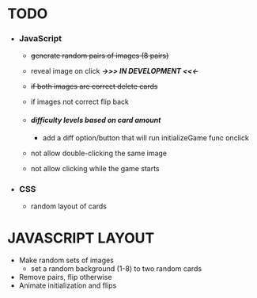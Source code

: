 # TODO

-  ### JavaScript

	+  ~~generate random pairs of images (8 pairs)~~

	+  reveal image on click ***->>> IN DEVELOPMENT <<<-***

	+ ~~if both images are correct delete cards~~

	+ if images not correct flip back

	+  #### *difficulty levels based on card amount*
      	+  add a diff option/button that will run initializeGame func onclick
	
	+  not allow double-clicking the same image
	
	+  not allow clicking while the game starts

- ### CSS
	+ random layout of cards

# JAVASCRIPT LAYOUT

- Make random sets of images
  +  set a random background (1-8) to two random cards
- Remove pairs, flip otherwise
- Animate initialization and flips